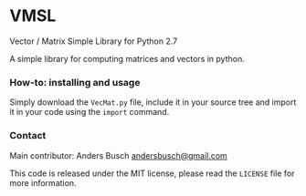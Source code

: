 # VMSL
Vector / Matrix Simple Library for Python 2.7

A simple library for computing matrices and vectors in python.

### How-to: installing and usage
Simply download the ``VecMat.py`` file, include it in your source tree and import it in your code using the 
`` import ``
command.

### Contact
Main contributor: Anders Busch <andersbusch@gmail.com>

This code is released under the MIT license, please read the ``LICENSE`` file for more information.
